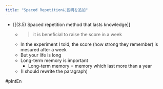 ```yaml
---
title: "Spaced Repetitionに説明を追加"
---
```


- [[(3.5) Spaced repetition method that lasts knowledge]]
    - > it is beneficial to raise the score in a week
    - In the experiment I told, the score (how strong they remember) is mesured after a week
    - But your life is long
    - Long-term memory is important
        - Long-term memory = memory which last more than a year
    - (I should rewrite the paragraph)

#pIntEn
